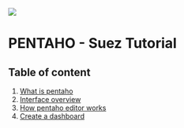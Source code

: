 ﻿![](https://i.imgur.com/bT9yIdL.png)

# PENTAHO - Suez Tutorial

## Table of content

1. [What is pentaho](What%20is%20pentaho.md)
2. [Interface overview](Interface%20overview.md)
3. [How pentaho editor  works](How%20pentaho%20editor%20works.md)
4. [Create a dashboard](Create%20a%20dashboard.md)


